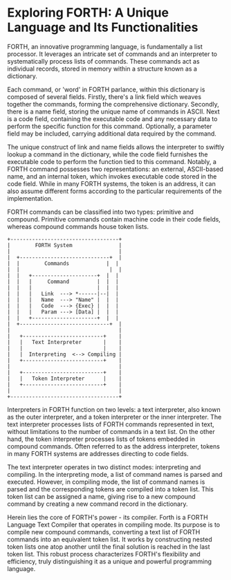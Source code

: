 # Exploring FORTH: A Unique Language and Its Functionalities

FORTH, an innovative programming language, is fundamentally a list processor. It leverages an intricate set of commands and an interpreter to systematically process lists of commands. These commands act as individual records, stored in memory within a structure known as a dictionary.

Each command, or 'word' in FORTH parlance, within this dictionary is composed of several fields. Firstly, there's a link field which weaves together the commands, forming the comprehensive dictionary. Secondly, there is a name field, storing the unique name of commands in ASCII. Next is a code field, containing the executable code and any necessary data to perform the specific function for this command. Optionally, a parameter field may be included, carrying additional data required by the command.

The unique construct of link and name fields allows the interpreter to swiftly lookup a command in the dictionary, while the code field furnishes the executable code to perform the function tied to this command. Notably, a FORTH command possesses two representations: an external, ASCII-based name, and an internal token, which invokes executable code stored in the code field. While in many FORTH systems, the token is an address, it can also assume different forms according to the particular requirements of the implementation.

FORTH commands can be classified into two types: primitive and compound. Primitive commands contain machine code in their code fields, whereas compound commands house token lists.

```
+-----------------------------------+           
|        FORTH System               |  
|                                   |
|  +-----------------------------+  | 
|  |        Commands            |  |
|  |                             |  |
|  |   +---------------------+  |  |
|  |   |     Command         |  |  |
|  |   |                     |  |  |
|  |   |   Link  ---> *------|--|  |
|  |   |   Name  ---> "Name" |  |  |
|  |   |   Code  ---> {Exec} |  |  |
|  |   |   Param ---> [Data] |  |  |
|  |   +---------------------+  |  |
|  +-----------------------------+  |
|                                   |
|   +--------------------------+    |
|   |   Text Interpreter       |    |
|   |                          |    |
|   |  Interpreting  <--> Compiling |
|   +--------------------------+    |
|                                   |
|   +--------------------------+    |
|   |   Token Interpreter      |    |
|   +--------------------------+    |
|                                   |
+-----------------------------------+
```

Interpreters in FORTH function on two levels: a text interpreter, also known as the outer interpreter, and a token interpreter or the inner interpreter. The text interpreter processes lists of FORTH commands represented in text, without limitations to the number of commands in a text list. On the other hand, the token interpreter processes lists of tokens embedded in compound commands. Often referred to as the address interpreter, tokens in many FORTH systems are addresses directing to code fields.

The text interpreter operates in two distinct modes: interpreting and compiling. In the interpreting mode, a list of command names is parsed and executed. However, in compiling mode, the list of command names is parsed and the corresponding tokens are compiled into a token list. This token list can be assigned a name, giving rise to a new compound command by creating a new command record in the dictionary.

Herein lies the core of FORTH's power - its compiler. Forth is a FORTH Language Text Compiler that operates in compiling mode. Its purpose is to compile new compound commands, converting a text list of FORTH commands into an equivalent token list. It works by constructing nested token lists one atop another until the final solution is reached in the last token list. This robust process characterizes FORTH's flexibility and efficiency, truly distinguishing it as a unique and powerful programming language.
